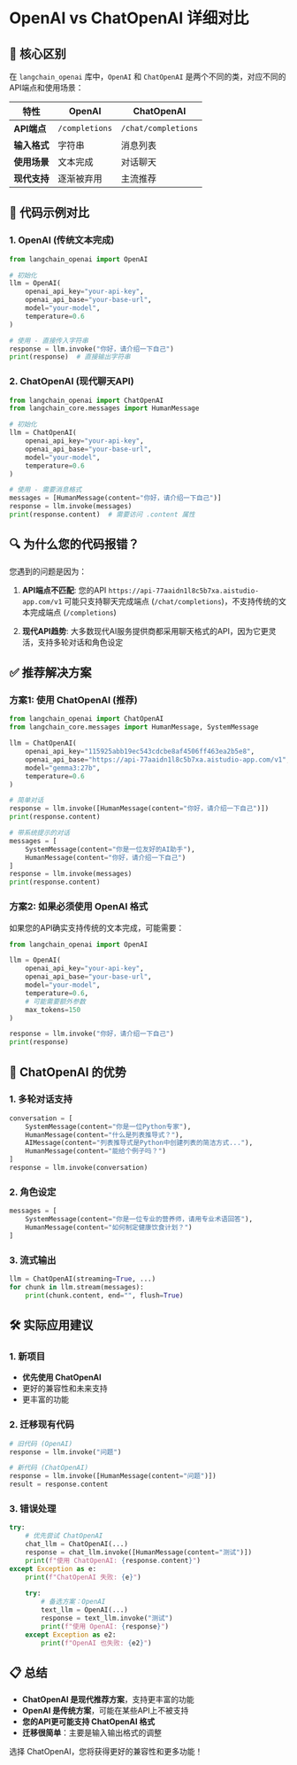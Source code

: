 # OpenAI vs ChatOpenAI 详细对比

## 🎯 核心区别

在 `langchain_openai` 库中，`OpenAI` 和 `ChatOpenAI` 是两个不同的类，对应不同的API端点和使用场景：

| 特性 | OpenAI | ChatOpenAI |
|------|--------|------------|
| **API端点** | `/completions` | `/chat/completions` |
| **输入格式** | 字符串 | 消息列表 |
| **使用场景** | 文本完成 | 对话聊天 |
| **现代支持** | 逐渐被弃用 | 主流推荐 |

## 📝 代码示例对比

### 1. OpenAI (传统文本完成)

```python
from langchain_openai import OpenAI

# 初始化
llm = OpenAI(
    openai_api_key="your-api-key",
    openai_api_base="your-base-url",
    model="your-model",
    temperature=0.6
)

# 使用 - 直接传入字符串
response = llm.invoke("你好，请介绍一下自己")
print(response)  # 直接输出字符串
```

### 2. ChatOpenAI (现代聊天API)

```python
from langchain_openai import ChatOpenAI
from langchain_core.messages import HumanMessage

# 初始化
llm = ChatOpenAI(
    openai_api_key="your-api-key",
    openai_api_base="your-base-url",
    model="your-model",
    temperature=0.6
)

# 使用 - 需要消息格式
messages = [HumanMessage(content="你好，请介绍一下自己")]
response = llm.invoke(messages)
print(response.content)  # 需要访问 .content 属性
```

## 🔍 为什么您的代码报错？

您遇到的问题是因为：

1. **API端点不匹配**: 您的API `https://api-77aaidn1l8c5b7xa.aistudio-app.com/v1` 可能只支持聊天完成端点 (`/chat/completions`)，不支持传统的文本完成端点 (`/completions`)

2. **现代API趋势**: 大多数现代AI服务提供商都采用聊天格式的API，因为它更灵活，支持多轮对话和角色设定

## ✅ 推荐解决方案

### 方案1: 使用 ChatOpenAI (推荐)

```python
from langchain_openai import ChatOpenAI
from langchain_core.messages import HumanMessage, SystemMessage

llm = ChatOpenAI(
    openai_api_key="115925abb19ec543cdcbe8af4506ff463ea2b5e8",
    openai_api_base="https://api-77aaidn1l8c5b7xa.aistudio-app.com/v1",
    model="gemma3:27b",
    temperature=0.6
)

# 简单对话
response = llm.invoke([HumanMessage(content="你好，请介绍一下自己")])
print(response.content)

# 带系统提示的对话
messages = [
    SystemMessage(content="你是一位友好的AI助手"),
    HumanMessage(content="你好，请介绍一下自己")
]
response = llm.invoke(messages)
print(response.content)
```

### 方案2: 如果必须使用 OpenAI 格式

如果您的API确实支持传统的文本完成，可能需要：

```python
from langchain_openai import OpenAI

llm = OpenAI(
    openai_api_key="your-api-key",
    openai_api_base="your-base-url",
    model="your-model",
    temperature=0.6,
    # 可能需要额外参数
    max_tokens=150
)

response = llm.invoke("你好，请介绍一下自己")
print(response)
```

## 🚀 ChatOpenAI 的优势

### 1. 多轮对话支持
```python
conversation = [
    SystemMessage(content="你是一位Python专家"),
    HumanMessage(content="什么是列表推导式？"),
    AIMessage(content="列表推导式是Python中创建列表的简洁方式..."),
    HumanMessage(content="能给个例子吗？")
]
response = llm.invoke(conversation)
```

### 2. 角色设定
```python
messages = [
    SystemMessage(content="你是一位专业的营养师，请用专业术语回答"),
    HumanMessage(content="如何制定健康饮食计划？")
]
```

### 3. 流式输出
```python
llm = ChatOpenAI(streaming=True, ...)
for chunk in llm.stream(messages):
    print(chunk.content, end="", flush=True)
```

## 🛠️ 实际应用建议

### 1. 新项目
- **优先使用 ChatOpenAI**
- 更好的兼容性和未来支持
- 更丰富的功能

### 2. 迁移现有代码
```python
# 旧代码 (OpenAI)
response = llm.invoke("问题")

# 新代码 (ChatOpenAI)
response = llm.invoke([HumanMessage(content="问题")])
result = response.content
```

### 3. 错误处理
```python
try:
    # 优先尝试 ChatOpenAI
    chat_llm = ChatOpenAI(...)
    response = chat_llm.invoke([HumanMessage(content="测试")])
    print(f"使用 ChatOpenAI: {response.content}")
except Exception as e:
    print(f"ChatOpenAI 失败: {e}")
    
    try:
        # 备选方案：OpenAI
        text_llm = OpenAI(...)
        response = text_llm.invoke("测试")
        print(f"使用 OpenAI: {response}")
    except Exception as e2:
        print(f"OpenAI 也失败: {e2}")
```

## 📋 总结

- **ChatOpenAI 是现代推荐方案**，支持更丰富的功能
- **OpenAI 是传统方案**，可能在某些API上不被支持
- **您的API更可能支持 ChatOpenAI 格式**
- **迁移很简单**：主要是输入输出格式的调整

选择 ChatOpenAI，您将获得更好的兼容性和更多功能！
